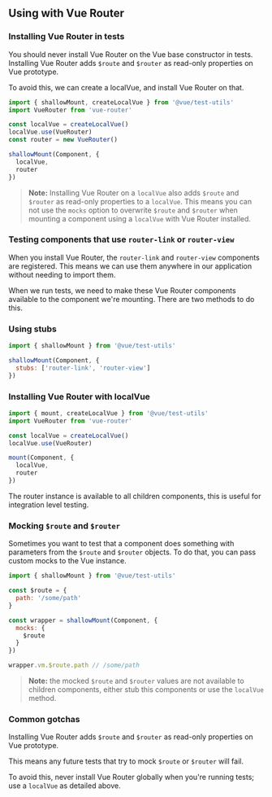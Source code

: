 ## Using with Vue Router

### Installing Vue Router in tests

You should never install Vue Router on the Vue base constructor in tests. Installing Vue Router adds `$route` and `$router` as read-only properties on Vue prototype.

To avoid this, we can create a localVue, and install Vue Router on that.

```js
import { shallowMount, createLocalVue } from '@vue/test-utils'
import VueRouter from 'vue-router'

const localVue = createLocalVue()
localVue.use(VueRouter)
const router = new VueRouter()

shallowMount(Component, {
  localVue,
  router
})
```

> **Note:** Installing Vue Router on a `localVue` also adds `$route` and `$router` as read-only properties to a `localVue`. This means you can not use the `mocks` option to overwrite `$route` and `$router` when mounting a component using a `localVue` with Vue Router installed.

### Testing components that use `router-link` or `router-view`

When you install Vue Router, the `router-link` and `router-view` components are registered. This means we can use them anywhere in our application without needing to import them.

When we run tests, we need to make these Vue Router components available to the component we're mounting. There are two methods to do this.

### Using stubs

```js
import { shallowMount } from '@vue/test-utils'

shallowMount(Component, {
  stubs: ['router-link', 'router-view']
})
```

### Installing Vue Router with localVue

```js
import { mount, createLocalVue } from '@vue/test-utils'
import VueRouter from 'vue-router'

const localVue = createLocalVue()
localVue.use(VueRouter)

mount(Component, {
  localVue,
  router
})
```

The router instance is available to all children components, this is useful for integration level testing.

### Mocking `$route` and `$router`

Sometimes you want to test that a component does something with parameters from the `$route` and `$router` objects. To do that, you can pass custom mocks to the Vue instance.

```js
import { shallowMount } from '@vue/test-utils'

const $route = {
  path: '/some/path'
}

const wrapper = shallowMount(Component, {
  mocks: {
    $route
  }
})

wrapper.vm.$route.path // /some/path
```

> **Note:** the mocked `$route` and `$router` values are not available to children components, either stub this components or use the `localVue` method.

### Common gotchas

Installing Vue Router adds `$route` and `$router` as read-only properties on Vue prototype.

This means any future tests that try to mock `$route` or `$router` will fail.

To avoid this, never install Vue Router globally when you're running tests; use a `localVue` as detailed above.
